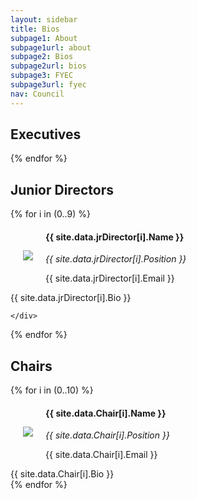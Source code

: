 ```yaml
---
layout: sidebar
title: Bios
subpage1: About
subpage1url: about
subpage2: Bios
subpage2url: bios
subpage3: FYEC
subpage3url: fyec
nav: Council
---
```

  <!-- Page Content -->
<h2>Executives</h2>
<!-- <div class="flex-container">
  <div class="flex-child">
    <img src="ray.jpg" align="left" hspace="20" vspace="30" id="myImage">
    <h4>Ray Kman</h4>
    <i>President</i>
    <p>Devon is a senior studying Chemical Engineering with a minor in Engineering Corporate Practice from Charlotte, North Carolina. He resides in Baumer Hall, where he serves as a RA. Entering his third year with ELC, he is excited to help oversee the group's web presence and has helped relaunch the ELC website. Outside of ELC, Devon sings with the Glee Club and can often be spotted at Duncan Student Center or zooming across campus on his scooter. </p>
  </div>
  <div class="flex-child">
    <img src="ray.jpg" align="left" hspace="20" vspace="30" id="myImage">
    <h4>Ray Kman</h4>
    <i>President</i>
    <p>Devon is a senior studying Chemical Engineering with a minor in Engineering Corporate Practice from Charlotte, North Carolina. He resides in Baumer Hall, where he serves as a RA. Entering his third year with ELC, he is excited to help oversee the group's web presence and has helped relaunch the ELC website. Outside of ELC, Devon sings with the Glee Club and can often be spotted at Duncan Student Center or zooming across campus on his scooter. </p>
  </div>
</div>

-->
<div class="grid grid-md-2">
  {% for i in (0..3) %}
    <div><img src="img/{{ site.data.Executive[i].netid }}.jpg" align="left" hspace="20" vspace="30" id="myImage" loading="lazy">
      <h4> {{ site.data.Executive[i].Name }} </h4>
      <i> {{ site.data.Executive[i].Position }} </i>
      <p> {{ site.data.Executive[i].Email }} </p>
      <div><p>{{ site.data.Executive[i].Bio }}</p></div>
  <!--    <div>
        <span onclick="openNav()"><a class="btn btn-md">View Bio</a></span>
        <div class="popup" id="popup1">
          <!-- The overlay -->
  <!--      <div id="myNav" class="overlay">

         <a href="javascript:void(0)" class="closebtn" onclick="closeNav()">&times;</a>
         <!-- Overlay content
         <div class="overlay-content">
           <p>{{ site.data.Executive[i].Bio }}</p>
         </div>
        </div>
        </div>
      </div> -->
    </div>
   {% endfor %}
</div>

<h2>Senior Directors</h2>
<div class="grid grid-md-2">
  {% for i in (0..15) %}
    <div><img src="img/{{ site.data.Director[i].netid }}.jpg" align="left" hspace="20" vspace="30" id="myImage" loading="lazy">
      <h4> {{ site.data.Director[i].Name }} </h4>
      <i> {{ site.data.Director[i].Position }} </i>
      <p> {{ site.data.Director[i].Email }} </p>
      <div> {{ site.data.Director[i].Bio }} </div>
  <!--    <div>
        <span onclick="openNav()"><a class="btn btn-md">View Bio</a></span>
        <div class="popup" id="popup1">
          <!-- The overlay ->
        <div id="myNav" class="overlay">
         <!-- Button to close the overlay navigation ->
         <a href="javascript:void(0)" class="closebtn" onclick="closeNav()">&times;</a>
         <!-- Overlay content ->
         <div class="overlay-content">
           <p>{{ site.data.Director[i].Bio }}</p>
         </div>
        </div>
        </div>
      </div> -->
    </div>
   {% endfor %}
</div>

<h2>Junior Directors</h2>
<div class="grid grid-md-2">
  {% for i in (0..9) %}
    <div><img src="img/{{ site.data.jrDirector[i].netid }}.jpg" align="left" hspace="20" vspace="30" id="myImage" loading="lazy">
      <h4> {{ site.data.jrDirector[i].Name }} </h4>
      <i> {{ site.data.jrDirector[i].Position }} </i>
      <p> {{ site.data.jrDirector[i].Email }} </p>
      <div> {{ site.data.jrDirector[i].Bio }} </div>
  <!--    <div>
        <span onclick="openNav()"><a class="btn btn-md">View Bio</a></span>
        <div class="popup" id="popup1">
          <!-- The overlay ->
        <div id="myNav" class="overlay">
         <!-- Button to close the overlay navigation ->
         <a href="javascript:void(0)" class="closebtn" onclick="closeNav()">&times;</a>
         <!-- Overlay content ->
         <div class="overlay-content">
           <p>{{ site.data.Director[i].Bio }}</p>
         </div>
        </div>
        </div>
      </div> -->

    </div>
   {% endfor %}
</div>

<h2>Chairs</h2>
<div class="grid grid-md-2">
  {% for i in (0..10) %}
    <div><img src="img/{{ site.data.Chair[i].netid }}.jpg" align="left" hspace="20" vspace="30" id="myImage" loading="lazy">
      <h4> {{ site.data.Chair[i].Name }} </h4>
      <i> {{ site.data.Chair[i].Position }} </i>
      <p> {{ site.data.Chair[i].Email }} </p>
      <div> {{ site.data.Chair[i].Bio }} </div>
  <!--    <div>
        <span onclick="openNav()"><a class="btn btn-md">View Bio</a></span>
        <div class="popup" id="popup1">
          <!-- The overlay ->
        <div id="myNav" class="overlay">
         <!-- Button to close the overlay navigation ->
         <a href="javascript:void(0)" class="closebtn" onclick="closeNav()">&times;</a>
         <!-- Overlay content ->
         <div class="overlay-content">
           <p>{{ site.data.Director[i].Bio }}</p>
         </div>
        </div>
        </div>
      </div> -->
    </div>
   {% endfor %}
</div>

